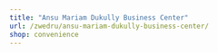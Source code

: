 ```yaml
---
title: "Ansu Mariam Dukully Business Center"
url: /zwedru/ansu-mariam-dukully-business-center/
shop: convenience
---
```

